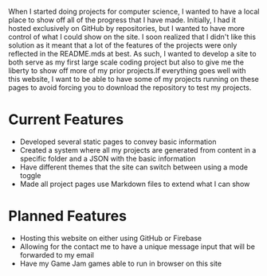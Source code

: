When I started doing projects for computer science, I wanted to have a local place to show off all of the progress that I have made. Initially, I had it hosted exclusively on GitHub by repositories, but I wanted to have more control of what I could show on the site. I soon realized that I didn't like this solution as it meant that a lot of the features of the projects were only reflected in the README.mds at best. As such, I wanted to develop a site to both serve as my first large scale coding project but also to give me the liberty to show off more of my prior projects.If everything goes well with this website, I want to be able to have some of my projects running on these pages to avoid forcing you to download the repository to test my projects.

# Current Features
- Developed several static pages to convey basic information
- Created a system where all my projects are generated from content in a specific folder and a JSON with the basic information
- Have different themes that the site can switch between using a mode toggle
- Made all project pages use Markdown files to extend what I can show

# Planned Features
- Hosting this website on either using GitHub or Firebase
- Allowing for the contact me to have a unique message input that will be forwarded to my email
- Have my Game Jam games able to run in browser on this site